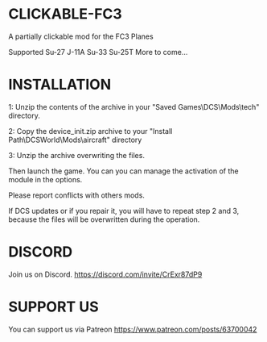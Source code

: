 # CLICKABLE-FC3
 A partially clickable mod for the FC3 Planes

 Supported
 Su-27
 J-11A
 Su-33
 Su-25T
 More to come...

 # INSTALLATION 

1: Unzip the contents of the archive in your "Saved Games\DCS\Mods\tech\" directory.

2: Copy the device_init.zip archive to your "Install Path\DCSWorld\Mods\aircraft\" directory

3: Unzip the archive overwriting the files.

Then launch the game.
You can you can manage the activation of the module in the options.

Please report conflicts with others mods.

If DCS updates or if you repair it, you will have to repeat step 2 and 3, because the files will be overwritten during the operation. 
 
 # DISCORD
Join us on Discord. 
https://discord.com/invite/CrExr87dP9

# SUPPORT US
You can support us via Patreon 
https://www.patreon.com/posts/63700042



